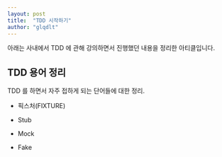 ```yaml
---
layout: post
title:  "TDD 시작하기"
author: "glqdlt"
---
```


아래는 사내에서 TDD 에 관해 강의하면서 진행했던 내용을 정리한 아티클입니다.


## TDD 용어 정리

TDD 를 하면서 자주 접하게 되는 단어들에 대한 정리.

- 픽스처(FIXTURE)

- Stub

- Mock

- Fake